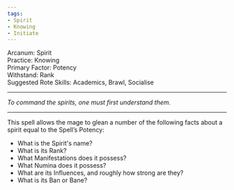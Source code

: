 ```yaml
---
tags:
- Spirit
- Knowing
- Initiate
---
```


Arcanum: Spirit\
Practice: Knowing\
Primary Factor: Potency\
Withstand: Rank\
Suggested Rote Skills: Academics, Brawl, Socialise

---

_To command the spirits, one must first understand them._

---

This spell allows the mage to glean a number of the following facts about a spirit equal to the Spell’s Potency:
- What is the Spirit's name?
- What is its Rank?
- What Manifestations does it possess?
- What Numina does it possess?
- What are its Influences, and roughly how strong are they?
- What is its Ban or Bane?